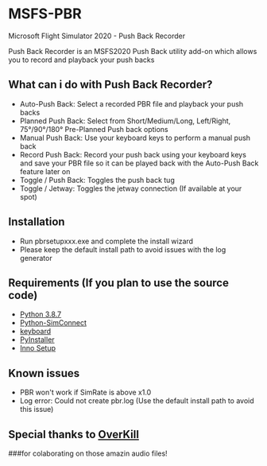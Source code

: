 # MSFS-PBR
Microsoft Flight Simulator 2020 - Push Back Recorder

Push Back Recorder is an MSFS2020 Push Back utility add-on which allows you to record and playback your push backs


## What can i do with Push Back Recorder?
- Auto-Push Back: Select a recorded PBR file and playback your push backs
- Planned Push Back: Select from Short/Medium/Long, Left/Right, 75°/90°/180° Pre-Planned Push back options
- Manual Push Back: Use your keyboard keys to perform a manual push back
- Record Push Back: Record your push back using your keyboard keys and save your PBR file so it can be played back with the Auto-Push Back feature later on
- Toggle / Push Back: Toggles the push back tug
- Toggle / Jetway: Toggles the jetway connection (If available at your spot)


## Installation 
- Run pbrsetupxxx.exe and complete the install wizard
- Please keep the default install path to avoid issues with the log generator 


## Requirements (If you plan to use the source code)
- [Python 3.8.7](https://www.python.org/downloads/release/python-387/)
- [Python-SimConnect](https://github.com/odwdinc/Python-SimConnect)
- [keyboard](https://github.com/boppreh/keyboard)
- [PyInstaller](https://github.com/pyinstaller/pyinstaller)
- [Inno Setup](https://jrsoftware.org/isinfo.php)


## Known issues 
- PBR won't work if SimRate is above x1.0
- Log error: Could not create pbr.log (Use the default install path to avoid this issue)


## Special thanks to [OverKill](https://www.youtube.com/channel/UC3VY4ObSBiPjHJ9Z5NJ1sAw)
###for colaborating on those amazin audio files!
